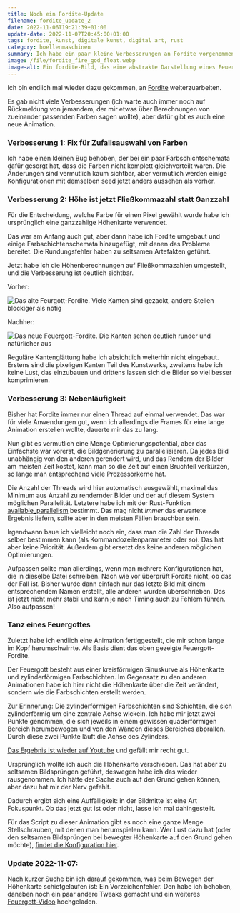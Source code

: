 ```yaml
---
title: Noch ein Fordite-Update
filename: fordite_update_2
date: 2022-11-06T19:21:39+01:00
update-date: 2022-11-07T20:45:00+01:00
tags: fordite, kunst, digitale kunst, digital art, rust
category: hoellenmaschinen
summary: Ich habe ein paar kleine Verbesserungen an Fordite vorgenommen und eine neue Animation hochgeladen.
image: /file/fordite_fire_god_float.webp
image-alt: Ein fordite-Bild, das eine abstrakte Darstellung eines Feuergottes sein könnte.
---
```


Ich bin endlich mal wieder dazu gekommen, an [Fordite](/blogposts/fordite) weiterzuarbeiten.

Es gab nicht viele Verbesserungen (ich warte auch immer noch auf Rückmeldung von jemandem, der mir etwas über Berechnungen von zueinander passenden Farben sagen wollte), aber dafür gibt es auch eine neue Animation.

### Verbesserung 1: Fix für Zufallsauswahl von Farben

Ich habe einen kleinen Bug behoben, der bei ein paar Farbschichtschemata dafür gesorgt hat, dass die Farben nicht komplett gleichverteilt waren. Die Änderungen sind vermutlich kaum sichtbar, aber vermutlich werden einige Konfigurationen mit demselben seed jetzt anders aussehen als vorher.

### Verbesserung 2: Höhe ist jetzt Fließkommazahl statt Ganzzahl

Für die Entscheidung, welche Farbe für einen Pixel gewählt wurde habe ich ursprünglich eine ganzzahlige Höhenkarte verwendet.

Das war am Anfang auch gut, aber dann habe ich Fordite umgebaut und einige Farbschichtenschemata hinzugefügt, mit denen das Probleme bereitet. Die Rundungsfehler haben zu seltsamen Artefakten geführt.

Jetzt habe ich die Höhenberechnungen auf Fließkommazahlen umgestellt, und die Verbesserung ist deutlich sichtbar.

Vorher:

![Das alte Feurgott-Fordite. Viele Kanten sind gezackt, andere Stellen blockiger als nötig](/file/fordite_fire_god.webp "Der Feuergott flimmert ein bisschen")

Nachher:

![Das neue Feuergott-Fordite. Die Kanten sehen deutlich runder und natürlicher aus](/file/fordite_fire_god_float.webp)

Reguläre Kantenglättung habe ich absichtlich weiterhin nicht eingebaut. Erstens sind die pixeligen Kanten Teil des Kunstwerks, zweitens habe ich keine Lust, das einzubauen und drittens lassen sich die Bilder so viel besser komprimieren.

### Verbesserung 3: Nebenläufigkeit

Bisher hat Fordite immer nur einen Thread auf einmal verwendet. Das war für viele Anwendungen gut, wenn ich allerdings die Frames für eine lange Animation erstellen wollte, dauerte mir das zu lang.

Nun gibt es vermutlich eine Menge Optimierungspotential, aber das Einfachste war vorerst, die Bildgenerierung zu parallelisieren. Da jedes Bild unabhängig von den anderen gerendert wird, und das Rendern der Bilder am meisten Zeit kostet, kann man so die Zeit auf einen Bruchteil verkürzen, so lange man entsprechend viele Prozessorkerne hat.

Die Anzahl der Threads wird hier automatisch ausgewählt, maximal das Minimum aus Anzahl zu rendernder Bilder und der auf diesem System möglichen Parallelität. Letztere habe ich mit der Rust-Funktion [available_parallelism](https://doc.rust-lang.org/stable/std/thread/fn.available_parallelism.html) bestimmt. Das mag nicht _immer_ das erwartete Ergebnis liefern, sollte aber in den meisten Fällen brauchbar sein.

Irgendwann baue ich vielleicht noch ein, dass man die Zahl der Threads selber bestimmen kann (als Kommandozeilenparameter oder so). Das hat aber keine Priorität. Außerdem gibt ersetzt das keine anderen möglichen Optimierungen.

Aufpassen sollte man allerdings, wenn man mehrere Konfigurationen hat, die in dieselbe Datei schreiben. Nach wie vor überprüft Fordite nicht, ob das der Fall ist. Bisher wurde dann einfach nur das letzte Bild mit einem entsprechendem Namen erstellt, alle anderen wurden überschrieben. Das ist jetzt nicht mehr stabil und kann je nach Timing auch zu Fehlern führen. Also aufpassen!

### Tanz eines Feuergottes

Zuletzt habe ich endlich eine Animation fertiggestellt, die mir schon lange im Kopf herumschwirrte. Als Basis dient das oben gezeigte Feuergott-Fordite.

Der Feuergott besteht aus einer kreisförmigen Sinuskurve als Höhenkarte und zylinderförmigen Farbschichten. Im Gegensatz zu den anderen Animationen habe ich hier nicht die Höhenkarte über die Zeit verändert, sondern wie die Farbschichten erstellt werden.

Zur Erinnerung: Die zylinderförmigen Farbschichten sind Schichten, die sich zylinderförmig um eine zentrale Achse wickeln. Ich habe mir jetzt zwei Punkte genommen, die sich jeweils in einem gewissen quaderförmigen Bereich herumbewegen und von den Wänden dieses Bereiches abprallen. Durch diese zwei Punkte läuft die Achse des Zylinders.

[Das Ergebnis ist wieder auf Youtube](https://www.youtube.com/watch?v=Nb-YtaRq5mo) und gefällt mir recht gut.

Ursprünglich wollte ich auch die Höhenkarte verschieben. Das hat aber zu seltsamen Bildsprüngen geführt, deswegen habe ich das wieder rausgenommen. Ich hätte der Sache auch auf den Grund gehen können, aber dazu hat mir der Nerv gefehlt.

Dadurch ergibt sich eine Auffälligkeit: in der Bildmitte ist eine Art Fokuspunkt. Ob das jetzt gut ist oder nicht, lasse ich mal dahingestellt.

Für das Script zu dieser Animation gibt es noch eine ganze Menge Stellschrauben, mit denen man herumspielen kann. Wer Lust dazu hat (oder den seltsamen Bildsprüngen bei bewegter Höhenkarte auf den Grund gehen möchte), [findet die Konfiguration hier](https://gitlab.com/GKnirps/fordite-configurations/-/tree/master/fire_god_video).

### Update 2022-11-07:

Nach kurzer Suche bin ich darauf gekommen, was beim Bewegen der Höhenkarte schiefgelaufen ist: Ein Vorzeichenfehler. Den habe ich behoben, daneben noch ein paar andere Tweaks gemacht und ein weiteres [Feuergott-Video](https://www.youtube.com/watch?v=gb2jcQbivro) hochgeladen.
